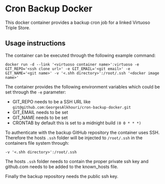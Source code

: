 # Cron Backup Docker

This docker container provides a backup cron job for a linked Virtuoso Triple Store.

## Usage instructions

The container can be executed through the following example command:

	docker run -d --link '<virtuoso container name>':virtuoso -e GIT_REPO='<ssh clone url>' -e GIT_EMAIL='<git email>' -e GIT_NAME='<git name>' -v '<.shh directory>':/root/.ssh '<docker image name>'

The container provides the following environment variables which could be set through the `-e` parameter:

* GIT_REPO needs to be a SSH URL like `git@github.com:GeorgesAlkhouri/cron-backup-docker.git`
* GIT_EMAIL needs to be set
* GIT_NAME needs to be set
* CRONTAB by default this is set to a midnight build `(0 0 * * *)`

To authenticate with the backup GitHub repository the container uses SSH. Therefore the hosts `.ssh` folder
will be injected to `/root/.ssh` in the containers file system through:

	-v '<.shh directory>':/root/.ssh
The hosts `.ssh` folder needs to contain the proper private ssh key and github.com needs to be added to 
the known_hosts file.

Finally the backup repository needs the public ssh key.




